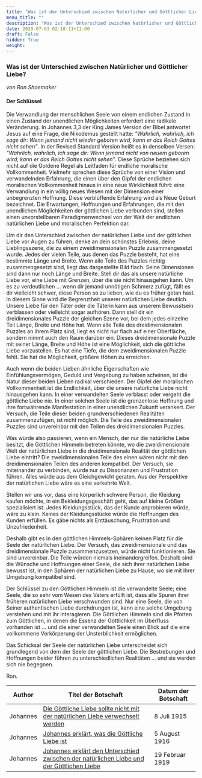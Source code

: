 ```yaml
---
title: "Was ist der Unterschied zwischen Natürlicher und Göttlicher Liebe?"
menu_title: ""
description: "Was ist der Unterschied zwischen Natürlicher und Göttlicher Liebe?"
date: 2020-07-03 02:18:11+11:00
draft: False
hidden: True
weight:
---
```

### Was ist der Unterschied zwischen Natürlicher und Göttlicher Liebe?

*von Ron Shoemaker*

#### Der Schlüssel

Die Verwandlung der menschlichen Seele von einem endlichen Zustand in einen Zustand der unendlichen Möglichkeiten erfordert eine radikale Veränderung. In Johannes 3,3 der King James Version der Bibel antwortet Jesus auf eine Frage, die Nikodemus gestellt hatte: *"Wahrlich, wahrlich, ich sage dir: Wenn jemand nicht wieder geboren wird, kann er das Reich Gottes nicht sehen"*. In der Revised Standard Version heißt es in denselben Versen: *"Wahrlich, wahrlich, ich sage dir: Wenn jemand nicht von neuem geboren wird, kann er das Reich Gottes nicht sehen"*. Diese Sprüche beziehen sich nicht auf die Goldene Regel als Leitfaden für endliche moralische Vollkommenheit. Vielmehr sprechen diese Sprüche von einer Vision und verwandelnden Erfahrung, die einen über den Gipfel der endlichen moralischen Vollkommenheit hinaus in eine neue Wirklichkeit führt: eine Verwandlung in ein völlig neues Wesen mit der Dimension einer unbegrenzten Hoffnung. Diese verblüffende Erfahrung wird als Neue Geburt bezeichnet. Die Erwartungen, Hoffnungen und Erfahrungen, die mit den unendlichen Möglichkeiten der göttlichen Liebe verbunden sind, stellen einen unvorstellbaren Paradigmenwechsel von der Welt der endlichen natürlichen Liebe und moralischen Perfektion dar.

Um dir den Unterschied zwischen der natürlichen Liebe und der göttlichen Liebe vor Augen zu führen, denke an dein schönstes Erlebnis, deine Lieblingsszene, die zu einem zweidimensionalen Puzzle zusammengesetzt wurde. Jedes der vielen Teile, aus denen das Puzzle besteht, hat eine bestimmte Länge und Breite. Wenn alle Teile des Puzzles richtig zusammengesetzt sind, liegt das dargestellte Bild flach. Seine Dimensionen sind dann nur noch Länge und Breite. Stell dir das als unsere natürliche Liebe vor, eine Liebe mit Grenzen, über die sie nicht hinausgehen kann. Um es zu verdeutlichen ... wenn dir jemand unnötigen Schmerz zufügt, fällt es dir vielleicht schwer, diese Person so zu lieben, wie du es früher getan hast. In diesem Sinne wird die Begrenztheit unserer natürlichen Liebe deutlich. Unsere Liebe für den Täter oder die Täterin kann aus unserem Bewusstsein verblassen oder vielleicht sogar aufhören. Dann stell dir ein dreidimensionales Puzzle der gleichen Szene vor, bei dem jedes einzelne Teil Länge, Breite und Höhe hat. Wenn alle Teile des dreidimensionalen Puzzles an ihrem Platz sind, liegt es nicht nur flach auf einer Oberfläche, sondern nimmt auch den Raum darüber ein. Dieses dreidimensionale Puzzle mit seiner Länge, Breite und Höhe ist eine Möglichkeit, sich die göttliche Liebe vorzustellen. Es hat eine Tiefe, die dem zweidimensionalen Puzzle fehlt. Sie hat die Möglichkeit, größere Höhen zu erreichen.

Auch wenn die beiden Lieben ähnliche Eigenschaften wie Einfühlungsvermögen, Geduld und Vergebung zu haben scheinen, ist die Natur dieser beiden Lieben radikal verschieden. Der Gipfel der moralischen Vollkommenheit ist die Endlichkeit, über die unsere natürliche Liebe nicht hinausgehen kann. In einer verwandelten Seele verblasst oder vergeht die göttliche Liebe nie. In einer solchen Seele ist die grenzenlose Hoffnung und ihre fortwährende Manifestation in einer unendlichen Zukunft verankert. Der Versuch, die Teile dieser beiden grundverschiedenen Realitäten zusammenzufügen, ist nicht möglich. Die Teile des zweidimensionalen Puzzles sind unvereinbar mit den Teilen des dreidimensionalen Puzzles.

Was würde also passieren, wenn ein Mensch, der nur die natürliche Liebe besitzt, die Göttlichen Himmeln betreten könnte, wo die zweidimensionale Welt der natürlichen Liebe in die dreidimensionale Realität der göttlichen Liebe eintritt? Die zweidimensionalen Teile des einen wären nicht mit den dreidimensionalen Teilen des anderen kompatibel. Der Versuch, sie miteinander zu verbinden, würde nur zu Dissonanzen und Frustration führen. Alles würde aus dem Gleichgewicht geraten. Aus der Perspektive der natürlichen Liebe wäre es eine verkehrte Welt.

Stellen wir uns vor, dass eine körperlich schwere Person, die Kleidung kaufen möchte, in ein Bekleidungsgeschäft geht, das auf kleine Größen spezialisiert ist. Jedes Kleidungsstück, das der Kunde anprobieren würde, wäre zu klein. Keines der Kleidungsstücke würde die Hoffnungen des Kunden erfüllen. Es gäbe nichts als Enttäuschung, Frustration und Unzufriedenheit.

Deshalb gibt es in den göttlichen Himmels-Sphären keinen Platz für die Seele der natürlichen Liebe. Der Versuch, das zweidimensionale und das dreidimensionale Puzzle zusammenzusetzen, würde nicht funktionieren. Sie sind unvereinbar. Die Teile würden niemals ineinandergreifen. Deshalb sind die Wünsche und Hoffnungen einer Seele, die sich ihrer natürlichen Liebe bewusst ist, in den Sphären der natürlichen Liebe zu Hause, wo sie mit ihrer Umgebung kompatibel sind.

Der Schlüssel zu den Göttlichen Himmeln ist die verwandelte Seele; eine Seele, die so sehr vom Wesen des Vaters erfüllt ist, dass alle Spuren ihrer früheren natürlichen Liebe verschwunden sind. Nur eine Seele, die von Seiner authentischen Liebe durchdrungen ist, kann eine solche Umgebung verstehen und mit ihr interagieren. Die Göttlichen Himmeln sind die Pforten zum Göttlichen, in denen die Essenz der Göttlichkeit im Überfluss vorhanden ist ... und die einer verwandelten Seele einen Blick auf die eine vollkommene Verkörperung der Unsterblichkeit ermöglichen.


Das Schicksal der Seele der natürlichen Liebe unterscheidet sich grundlegend von dem der Seele der göttlichen Liebe. Die Bestrebungen und Hoffnungen beider führen zu unterschiedlichen Realitäten ... und sie werden sich nie begegnen.

Ron.

**Author** | **Titel der Botschaft** | **Datum der Botschaft**
---|---|---
Johannes | [Die Göttliche Liebe sollte nicht mit der natürlichen Liebe verwechselt werden](/padgett-botschaften/padgett-botschaften-in-reihenfolge-des-datums/padgett-botschaften-1915-januar-august/die-goettliche-liebe-sollte-nicht-mit-der-natuerlichen-liebe-verwechselt-werden-jep-johannes-8-juli-1915/) | 8 Juli 1915
Johannes | [Johannes erklärt, was die Göttliche Liebe ist](/padgett-botschaften/padgett-botschaften-in-reihenfolge-des-datums/padgett-botschaften-1916/johannes-erklaert-was-die-goettliche-liebe-ist-jep-johannes-5-august-1916/) | 5 August 1916
Johannes | [Johannes erklärt den Unterschied zwischen der natürlichen Liebe und der Göttlichen Liebe](/padgett-botschaften/padgett-botschaften-in-reihenfolge-des-datums/padgett-botschaften-1919/johannes-erklaert-den-unterschied-zwischen-der-natuerlichen-liebe-und-der-goettlichen-liebe-jep-johannes-19-februar-1919/) | 19 Februar 1919
